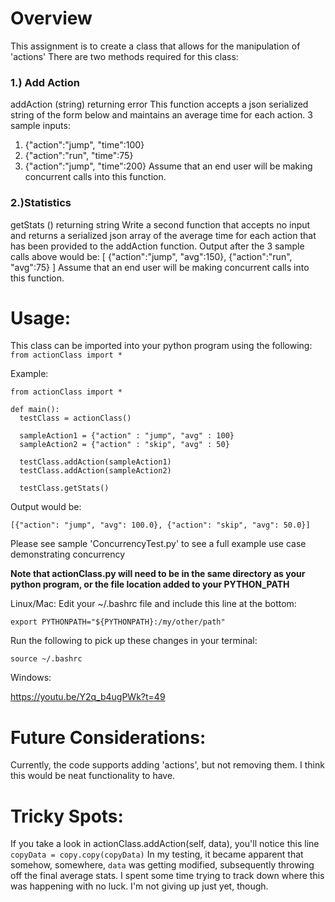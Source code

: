 # Overview

This assignment is to create a class that allows for the manipulation of 'actions'
There are two methods required for this class:

### 1.) Add Action
addAction (string) returning error
This function accepts a json serialized string of the form below and maintains an average time
for each action. 3 sample inputs:
  1. {"action":"jump", "time":100}
  2. {"action":"run", "time":75}
  3. {"action":"jump", "time":200}
Assume that an end user will be making concurrent calls into this function.
### 2.)Statistics
getStats () returning string
Write a second function that accepts no input and returns a serialized json array of the average
time for each action that has been provided to the addAction function. Output after the 3
sample calls above would be:
[
{"action":"jump", "avg":150},
{"action":"run", "avg":75}
]
Assume that an end user will be making concurrent calls into this function.


# Usage:
This class can be imported into your python program using the following:
  `from actionClass import *`


Example:

```
from actionClass import *

def main():
  testClass = actionClass()

  sampleAction1 = {"action" : "jump", "avg" : 100}
  sampleAction2 = {"action" : "skip", "avg" : 50}

  testClass.addAction(sampleAction1)
  testClass.addAction(sampleAction2)

  testClass.getStats()
  ```

  Output would be:

  `[{"action": "jump", "avg": 100.0}, {"action": "skip", "avg": 50.0}]`


Please see sample 'ConcurrencyTest.py' to see a full example use case demonstrating concurrency

**Note that actionClass.py will need to be in the same directory as your python program,
or the file location added to your PYTHON_PATH**

Linux/Mac:
Edit your  ~/.bashrc file and include this line at the bottom:

`export PYTHONPATH="${PYTHONPATH}:/my/other/path"`

Run the following to pick up these changes in your terminal:

`source ~/.bashrc`

Windows:

https://youtu.be/Y2q_b4ugPWk?t=49






# Future Considerations:
Currently, the code supports adding 'actions', but not removing them. I think
this would be neat functionality to have.

# Tricky Spots:
If you take a look in actionClass.addAction(self, data), you'll notice this line
`copyData = copy.copy(copyData)`
In my testing, it became apparent that somehow, somewhere, `data` was getting
modified, subsequently throwing off the final average stats. I spent some time
trying to track down where this was happening with no luck. I'm not giving up
just yet, though.
